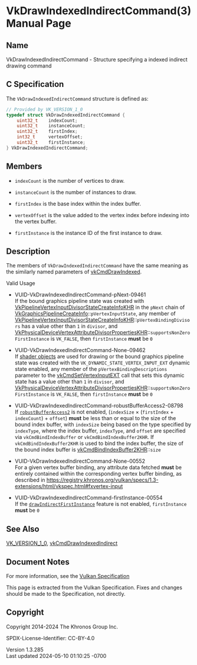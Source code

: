 # VkDrawIndexedIndirectCommand(3) Manual Page

## Name

VkDrawIndexedIndirectCommand - Structure specifying a indexed indirect
drawing command



## <a href="#_c_specification" class="anchor"></a>C Specification

The `VkDrawIndexedIndirectCommand` structure is defined as:

``` c
// Provided by VK_VERSION_1_0
typedef struct VkDrawIndexedIndirectCommand {
    uint32_t    indexCount;
    uint32_t    instanceCount;
    uint32_t    firstIndex;
    int32_t     vertexOffset;
    uint32_t    firstInstance;
} VkDrawIndexedIndirectCommand;
```

## <a href="#_members" class="anchor"></a>Members

- `indexCount` is the number of vertices to draw.

- `instanceCount` is the number of instances to draw.

- `firstIndex` is the base index within the index buffer.

- `vertexOffset` is the value added to the vertex index before indexing
  into the vertex buffer.

- `firstInstance` is the instance ID of the first instance to draw.

## <a href="#_description" class="anchor"></a>Description

The members of `VkDrawIndexedIndirectCommand` have the same meaning as
the similarly named parameters of
[vkCmdDrawIndexed](https://registry.khronos.org/vulkan/specs/1.3-extensions/man/html/vkCmdDrawIndexed.html).

Valid Usage

- <a href="#VUID-VkDrawIndexedIndirectCommand-pNext-09461"
  id="VUID-VkDrawIndexedIndirectCommand-pNext-09461"></a>
  VUID-VkDrawIndexedIndirectCommand-pNext-09461  
  If the bound graphics pipeline state was created with
  [VkPipelineVertexInputDivisorStateCreateInfoKHR](https://registry.khronos.org/vulkan/specs/1.3-extensions/man/html/VkPipelineVertexInputDivisorStateCreateInfoKHR.html)
  in the `pNext` chain of
  [VkGraphicsPipelineCreateInfo](https://registry.khronos.org/vulkan/specs/1.3-extensions/man/html/VkGraphicsPipelineCreateInfo.html)::`pVertexInputState`,
  any member of
  [VkPipelineVertexInputDivisorStateCreateInfoKHR](https://registry.khronos.org/vulkan/specs/1.3-extensions/man/html/VkPipelineVertexInputDivisorStateCreateInfoKHR.html)::`pVertexBindingDivisors`
  has a value other than `1` in `divisor`, and
  [VkPhysicalDeviceVertexAttributeDivisorPropertiesKHR](https://registry.khronos.org/vulkan/specs/1.3-extensions/man/html/VkPhysicalDeviceVertexAttributeDivisorPropertiesKHR.html)::`supportsNonZeroFirstInstance`
  is `VK_FALSE`, then `firstInstance` **must** be `0`

- <a href="#VUID-VkDrawIndexedIndirectCommand-None-09462"
  id="VUID-VkDrawIndexedIndirectCommand-None-09462"></a>
  VUID-VkDrawIndexedIndirectCommand-None-09462  
  If [shader objects](#shaders-objects) are used for drawing or the
  bound graphics pipeline state was created with the
  `VK_DYNAMIC_STATE_VERTEX_INPUT_EXT` dynamic state enabled, any member
  of the `pVertexBindingDescriptions` parameter to the
  [vkCmdSetVertexInputEXT](https://registry.khronos.org/vulkan/specs/1.3-extensions/man/html/vkCmdSetVertexInputEXT.html) call that sets
  this dynamic state has a value other than `1` in `divisor`, and
  [VkPhysicalDeviceVertexAttributeDivisorPropertiesKHR](https://registry.khronos.org/vulkan/specs/1.3-extensions/man/html/VkPhysicalDeviceVertexAttributeDivisorPropertiesKHR.html)::`supportsNonZeroFirstInstance`
  is `VK_FALSE`, then `firstInstance` **must** be `0`

<!-- -->

- <a href="#VUID-VkDrawIndexedIndirectCommand-robustBufferAccess2-08798"
  id="VUID-VkDrawIndexedIndirectCommand-robustBufferAccess2-08798"></a>
  VUID-VkDrawIndexedIndirectCommand-robustBufferAccess2-08798  
  If [`robustBufferAccess2`](#features-robustBufferAccess2) is not
  enabled, (`indexSize` × (`firstIndex` + `indexCount`) + `offset`)
  **must** be less than or equal to the size of the bound index buffer,
  with `indexSize` being based on the type specified by `indexType`,
  where the index buffer, `indexType`, and `offset` are specified via
  `vkCmdBindIndexBuffer` or `vkCmdBindIndexBuffer2KHR`. If
  `vkCmdBindIndexBuffer2KHR` is used to bind the index buffer, the size
  of the bound index buffer is
  [vkCmdBindIndexBuffer2KHR](https://registry.khronos.org/vulkan/specs/1.3-extensions/man/html/vkCmdBindIndexBuffer2KHR.html)::`size`

- <a href="#VUID-VkDrawIndexedIndirectCommand-None-00552"
  id="VUID-VkDrawIndexedIndirectCommand-None-00552"></a>
  VUID-VkDrawIndexedIndirectCommand-None-00552  
  For a given vertex buffer binding, any attribute data fetched **must**
  be entirely contained within the corresponding vertex buffer binding,
  as described in <a
  href="https://registry.khronos.org/vulkan/specs/1.3-extensions/html/vkspec.html#fxvertex-input"
  class="bare" target="_blank"
  rel="noopener">https://registry.khronos.org/vulkan/specs/1.3-extensions/html/vkspec.html#fxvertex-input</a>

- <a href="#VUID-VkDrawIndexedIndirectCommand-firstInstance-00554"
  id="VUID-VkDrawIndexedIndirectCommand-firstInstance-00554"></a>
  VUID-VkDrawIndexedIndirectCommand-firstInstance-00554  
  If the <a
  href="https://registry.khronos.org/vulkan/specs/1.3-extensions/html/vkspec.html#features-drawIndirectFirstInstance"
  target="_blank"
  rel="noopener"><code>drawIndirectFirstInstance</code></a> feature is
  not enabled, `firstInstance` **must** be `0`

## <a href="#_see_also" class="anchor"></a>See Also

[VK_VERSION_1_0](https://registry.khronos.org/vulkan/specs/1.3-extensions/man/html/VK_VERSION_1_0.html),
[vkCmdDrawIndexedIndirect](https://registry.khronos.org/vulkan/specs/1.3-extensions/man/html/vkCmdDrawIndexedIndirect.html)

## <a href="#_document_notes" class="anchor"></a>Document Notes

For more information, see the <a
href="https://registry.khronos.org/vulkan/specs/1.3-extensions/html/vkspec.html#VkDrawIndexedIndirectCommand"
target="_blank" rel="noopener">Vulkan Specification</a>

This page is extracted from the Vulkan Specification. Fixes and changes
should be made to the Specification, not directly.

## <a href="#_copyright" class="anchor"></a>Copyright

Copyright 2014-2024 The Khronos Group Inc.

SPDX-License-Identifier: CC-BY-4.0

Version 1.3.285  
Last updated 2024-05-10 01:10:25 -0700
